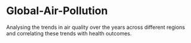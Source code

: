 # Global-Air-Pollution
Analysing the trends in air quality over the years across different regions and correlating these trends with health outcomes.
